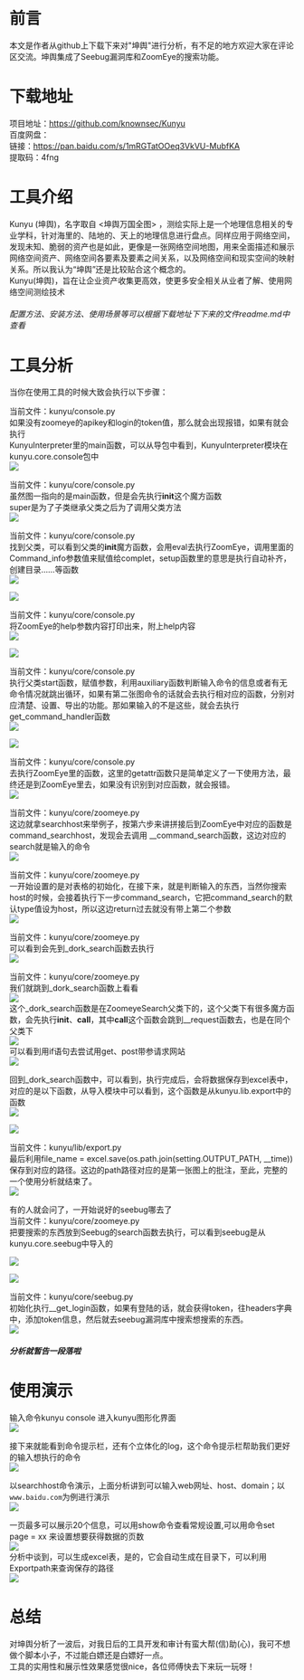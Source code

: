 前言
==

本文是作者从github上下载下来对"坤舆"进行分析，有不足的地方欢迎大家在评论区交流。坤舆集成了Seebug漏洞库和ZoomEye的搜索功能。

下载地址
====

项目地址：<https://github.com/knownsec/Kunyu>  
百度网盘：  
链接：<https://pan.baidu.com/s/1mRGTatOOeq3VkVU-MubfKA>  
提取码：4fng

工具介绍
====

Kunyu (坤舆)，名字取自 &lt;坤舆万国全图&gt; ，测绘实际上是一个地理信息相关的专业学科，针对海里的、陆地的、天上的地理信息进行盘点。同样应用于网络空间，发现未知、脆弱的资产也是如此，更像是一张网络空间地图，用来全面描述和展示网络空间资产、网络空间各要素及要素之间关系，以及网络空间和现实空间的映射关系。所以我认为“坤舆”还是比较贴合这个概念的。  
Kunyu(坤舆)，旨在让企业资产收集更高效，使更多安全相关从业者了解、使用网络空间测绘技术

###### 配置方法、安装方法、使用场景等可以根据下载地址下下来的文件readme.md中查看

工具分析
====

当你在使用工具的时候大致会执行以下步骤：

当前文件：kunyu/console.py  
如果没有zoomeye的apikey和login的token值，那么就会出现报错，如果有就会执行  
KunyuInterpreter里的main函数，可以从导包中看到，KunyuInterpreter模块在kunyu.core.console包中  
[![](https://shs3.b.qianxin.com/attack_forum/2021/08/attach-27b15452d30ccabdce4021d03c8a224bfad83f71.png)](https://shs3.b.qianxin.com/attack_forum/2021/08/attach-27b15452d30ccabdce4021d03c8a224bfad83f71.png)

当前文件：kunyu/core/console.py  
虽然图一指向的是main函数，但是会先执行**init**这个魔方函数  
super是为了子类继承父类之后为了调用父类方法  
[![](https://shs3.b.qianxin.com/attack_forum/2021/08/attach-2044ba74da992e1c87798c97deeea1c0b8b1c58b.png)](https://shs3.b.qianxin.com/attack_forum/2021/08/attach-2044ba74da992e1c87798c97deeea1c0b8b1c58b.png)

当前文件：kunyu/core/console.py  
找到父类，可以看到父类的**init**魔方函数，会用eval去执行ZoomEye，调用里面的Command\_info参数值来赋值给complet，setup函数里的意思是执行自动补齐，创建目录……等函数  
[![](https://shs3.b.qianxin.com/attack_forum/2021/08/attach-e40069ac798aeb9498ff8d1e73fcba2da81d41fd.png)](https://shs3.b.qianxin.com/attack_forum/2021/08/attach-e40069ac798aeb9498ff8d1e73fcba2da81d41fd.png)

[![](https://shs3.b.qianxin.com/attack_forum/2021/08/attach-ae3bd92dd8b535dc2a86a75c65a51da2a989d7e4.png)](https://shs3.b.qianxin.com/attack_forum/2021/08/attach-ae3bd92dd8b535dc2a86a75c65a51da2a989d7e4.png)

当前文件：kunyu/core/console.py  
将ZoomEye的help参数内容打印出来，附上help内容  
[![](https://shs3.b.qianxin.com/attack_forum/2021/08/attach-5632aa499f971ed6e309edf7af05ec6274c0ff61.png)](https://shs3.b.qianxin.com/attack_forum/2021/08/attach-5632aa499f971ed6e309edf7af05ec6274c0ff61.png)

[![](https://shs3.b.qianxin.com/attack_forum/2021/08/attach-630d4a28f3ca4a928c2619137de40c30fe4a0df3.png)](https://shs3.b.qianxin.com/attack_forum/2021/08/attach-630d4a28f3ca4a928c2619137de40c30fe4a0df3.png)

当前文件：kunyu/core/console.py  
执行父类start函数，赋值参数，利用auxiliary函数判断输入命令的信息或者有无命令情况就跳出循环，如果有第二张图命令的话就会去执行相对应的函数，分别对应清楚、设置、导出的功能。那如果输入的不是这些，就会去执行get\_command\_handler函数  
[![](https://shs3.b.qianxin.com/attack_forum/2021/08/attach-e6e89c4a5685295803980d21b79197d97fe51ed8.png)](https://shs3.b.qianxin.com/attack_forum/2021/08/attach-e6e89c4a5685295803980d21b79197d97fe51ed8.png)

[![](https://shs3.b.qianxin.com/attack_forum/2021/08/attach-cba2762a6692133467b7e06ddf28a0c246c9c12d.png)](https://shs3.b.qianxin.com/attack_forum/2021/08/attach-cba2762a6692133467b7e06ddf28a0c246c9c12d.png)

当前文件：kunyu/core/console.py  
去执行ZoomEye里的函数，这里的getattr函数只是简单定义了一下使用方法，最终还是到ZoomEye里去，如果没有识别到对应函数，就会报错。  
[![](https://shs3.b.qianxin.com/attack_forum/2021/08/attach-78aacba601e393a50292995300cb76310f45c2f9.png)](https://shs3.b.qianxin.com/attack_forum/2021/08/attach-78aacba601e393a50292995300cb76310f45c2f9.png)

当前文件：kunyu/core/zoomeye.py  
这边就拿searchhost来举例子，按第六步来讲拼接后到ZoomEye中对应的函数是command\_searchhost，发现会去调用 \_\_command\_search函数，这边对应的search就是输入的命令  
[![](https://shs3.b.qianxin.com/attack_forum/2021/08/attach-eea67ebfdd81a73dd9e3edcb5196ca63418f0524.png)](https://shs3.b.qianxin.com/attack_forum/2021/08/attach-eea67ebfdd81a73dd9e3edcb5196ca63418f0524.png)

当前文件：kunyu/core/zoomeye.py  
一开始设置的是对表格的初始化，在接下来，就是判断输入的东西，当然你搜索host的时候，会接着执行下一步command\_search，它把command\_search的默认type值设为host，所以这边return过去就没有带上第二个参数  
[![](https://shs3.b.qianxin.com/attack_forum/2021/08/attach-db6bbc6fcc23f66b742486e7ad039fa1fb7f2d1b.png)](https://shs3.b.qianxin.com/attack_forum/2021/08/attach-db6bbc6fcc23f66b742486e7ad039fa1fb7f2d1b.png)

当前文件：kunyu/core/zoomeye.py  
可以看到会先到\_dork\_search函数去执行  
[![](https://shs3.b.qianxin.com/attack_forum/2021/08/attach-95e80407cef4b017d5208d0f48fd7ba7320c76ac.png)](https://shs3.b.qianxin.com/attack_forum/2021/08/attach-95e80407cef4b017d5208d0f48fd7ba7320c76ac.png)

当前文件：kunyu/core/zoomeye.py  
我们就跳到\_dork\_search函数上看看  
[![](https://shs3.b.qianxin.com/attack_forum/2021/08/attach-6da81531a6baefde717af55834f554bd61fbc177.png)](https://shs3.b.qianxin.com/attack_forum/2021/08/attach-6da81531a6baefde717af55834f554bd61fbc177.png)  
这个\_dork\_search函数是在ZoomeyeSearch父类下的，这个父类下有很多魔方函数，会先执行**init**、**call**，其中**call**这个函数会跳到\_\_request函数去，也是在同个父类下  
[![](https://shs3.b.qianxin.com/attack_forum/2021/08/attach-5f594e7d0b232cf33b5d22a64070afb488063e64.png)](https://shs3.b.qianxin.com/attack_forum/2021/08/attach-5f594e7d0b232cf33b5d22a64070afb488063e64.png)  
可以看到用if语句去尝试用get、post带参请求网站  
[![](https://shs3.b.qianxin.com/attack_forum/2021/08/attach-24358a94173d2f2e7a618e67d0a6532f48f4f691.png)](https://shs3.b.qianxin.com/attack_forum/2021/08/attach-24358a94173d2f2e7a618e67d0a6532f48f4f691.png)

回到\_dork\_search函数中，可以看到，执行完成后，会将数据保存到excel表中，对应的是以下函数，从导入模块中可以看到，这个函数是从kunyu.lib.export中的函数  
[![](https://shs3.b.qianxin.com/attack_forum/2021/08/attach-b72cf311083a44a49e2eaa3c63d62cb8219b31a0.png)](https://shs3.b.qianxin.com/attack_forum/2021/08/attach-b72cf311083a44a49e2eaa3c63d62cb8219b31a0.png)

[![](https://shs3.b.qianxin.com/attack_forum/2021/08/attach-25802aaed51cd54b3f9a0861c993357337fd73ec.png)](https://shs3.b.qianxin.com/attack_forum/2021/08/attach-25802aaed51cd54b3f9a0861c993357337fd73ec.png)

当前文件：kunyu/lib/export.py  
最后利用file\_name = excel.save(os.path.join(setting.OUTPUT\_PATH, \_\_time))保存到对应的路径。这边的path路径对应的是第一张图上的批注，至此，完整的一个使用分析就结束了。  
[![](https://shs3.b.qianxin.com/attack_forum/2021/08/attach-4f1b27f7d2c7fee068ae393f9df26cb328d50a26.png)](https://shs3.b.qianxin.com/attack_forum/2021/08/attach-4f1b27f7d2c7fee068ae393f9df26cb328d50a26.png)

有的人就会问了，一开始说好的seebug哪去了  
当前文件：kunyu/core/zoomeye.py  
把要搜索的东西放到Seebug的search函数去执行，可以看到seebug是从kunyu.core.seebug中导入的

[![](https://shs3.b.qianxin.com/attack_forum/2021/08/attach-3195b2179bb1f6187bd82213745eace1761b30f0.png)](https://shs3.b.qianxin.com/attack_forum/2021/08/attach-3195b2179bb1f6187bd82213745eace1761b30f0.png)

[![](https://shs3.b.qianxin.com/attack_forum/2021/08/attach-c4280e86d95e805fd6d6f35f449f7508af53cc87.png)](https://shs3.b.qianxin.com/attack_forum/2021/08/attach-c4280e86d95e805fd6d6f35f449f7508af53cc87.png)

当前文件：kunyu/core/seebug.py  
初始化执行\_\_get\_login函数，如果有登陆的话，就会获得token，往headers字典中，添加token信息，然后就去seebug漏洞库中搜索想搜索的东西。  
[![](https://shs3.b.qianxin.com/attack_forum/2021/08/attach-d9035fbc5eaae752fdd64234cbccd3c5405d108a.png)](https://shs3.b.qianxin.com/attack_forum/2021/08/attach-d9035fbc5eaae752fdd64234cbccd3c5405d108a.png)

##### 分析就暂告一段落啦

使用演示
====

输入命令kunyu console 进入kunyu图形化界面  
[![](https://shs3.b.qianxin.com/attack_forum/2021/08/attach-3b7dc45e7c592c632e4bd41dc8159e6e2eea54af.png)](https://shs3.b.qianxin.com/attack_forum/2021/08/attach-3b7dc45e7c592c632e4bd41dc8159e6e2eea54af.png)

接下来就能看到命令提示栏，还有个立体化的log，这个命令提示栏帮助我们更好的输入想执行的命令  
[![](https://shs3.b.qianxin.com/attack_forum/2021/08/attach-44464edf5f34d04b1ae8c3e0f60f8aaef4fdfa2e.png)](https://shs3.b.qianxin.com/attack_forum/2021/08/attach-44464edf5f34d04b1ae8c3e0f60f8aaef4fdfa2e.png)

以searchhost命令演示，上面分析讲到可以输入web网址、host、domain；以`www.baidu.com`为例进行演示  
[![](https://shs3.b.qianxin.com/attack_forum/2021/08/attach-6285cf7ded2c491d57452cf03d7683339928f02e.png)](https://shs3.b.qianxin.com/attack_forum/2021/08/attach-6285cf7ded2c491d57452cf03d7683339928f02e.png)

一页最多可以展示20个信息，可以用show命令查看常规设置,可以用命令set page = xx 来设置想要获得数据的页数  
[![](https://shs3.b.qianxin.com/attack_forum/2021/08/attach-044298f0b5b04f0862b32a33b682f08f43e11258.png)](https://shs3.b.qianxin.com/attack_forum/2021/08/attach-044298f0b5b04f0862b32a33b682f08f43e11258.png)  
分析中谈到，可以生成excel表，是的，它会自动生成在目录下，可以利用Exportpath来查询保存的路径  
[![](https://shs3.b.qianxin.com/attack_forum/2021/08/attach-d84593cbb803b7ad015a8819aabafd66c3491b69.png)](https://shs3.b.qianxin.com/attack_forum/2021/08/attach-d84593cbb803b7ad015a8819aabafd66c3491b69.png)

总结
==

对坤舆分析了一波后，对我日后的工具开发和审计有蛮大帮(信)助(心)，我可不想做个脚本小子，不过能白嫖还是白嫖好一点。  
工具的实用性和展示性效果感觉很nice，各位师傅快去下来玩一玩呀！